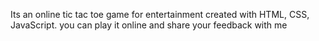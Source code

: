 Its an online tic tac toe game for entertainment created  with HTML, CSS, JavaScript.
you can play it online and share your feedback with me
